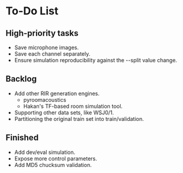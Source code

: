 # To-Do List

## High-priority tasks

- Save microphone images. 
- Save each channel separately. 
- Ensure simulation reproducibility against the --split value change. 


## Backlog

- Add other RIR generation engines.
    - pyroomacoustics
    - Hakan's TF-based room simulation tool. 
- Supporting other data sets, like WSJ0/1. 
- Partitioning the original train set into train/validation. 


## Finished

- Add dev/eval simulation. 
- Expose more control parameters. 
- Add MD5 chucksum validation. 

